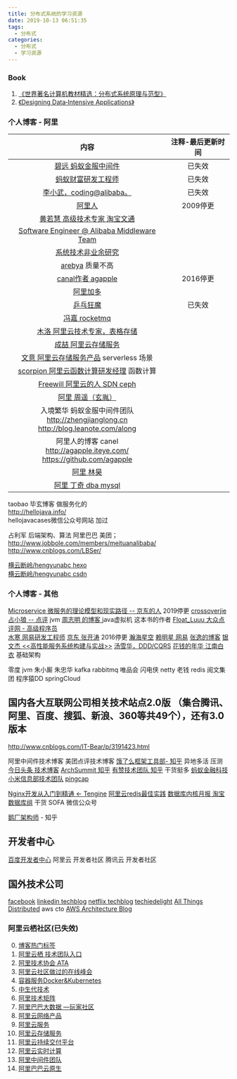 ```yaml
---
title: 分布式系统的学习资源
date: 2019-10-13 06:51:35
tags:
  - 分布式
categories: 
  - 分布式
  - 学习资源
---
```

<p></p>
<!-- more -->

### Book
1. [《世界著名计算机教材精选：分布式系统原理与范型》](https://item.jd.com/10079452.html)
2. [《Designing Data‑Intensive Applications》](http://www.antonfagerberg.com/files/intensive.pdf)


### 个人博客 - 阿里 

内容 | 注释-最后更新时间
:-:  |  :-:
[碧远 蚂蚁金服中间件](http://leaver.me/)  | 已失效
[蚂蚁财富研发工程师](http://monkeyhorse.cn/)  | 已失效
[李小武，coding@alibaba。](http://blog.lichengwu.cn/) |  已失效
[阿里人](http://www.blogjava.net/BlueDavy/)  | 2009停更
[黄若慧 高级技术专家 淘宝文通](http://blog.zephyrleaves.net/) | 
[Software Engineer @ Alibaba Middleware Team](https://www.sczyh30.com/) |   
[系统技术非业余研究](http://blog.yufeng.info/)   |
[arebya](http://arebya.com/) 质量不高 |
[canal作者 agapple](https://agapple.iteye.com/) |  2016停更
[阿里加多](https://www.jianshu.com/u/b230a86fb7ad) |
[乒乓狂魔](https://yq.aliyun.com/users/6bmpl5rdwpqu4) |  已失效
[冯嘉 rocketmq](https://yq.aliyun.com/users/ejn34jbxf5evs) |
[木洛 阿里云技术专家，表格存储](https://yq.aliyun.com/users/jwbhxydfk6qyi/article) |
[成喆 阿里云存储服务](https://yq.aliyun.com/users/u3vivzisyg2pc/) |
[文意 阿里云存储服务产品](https://yq.aliyun.com/users/zh5kxxfngqw2m)  serverless 场景 |
[scorpion 阿里云函数计算研发经理](https://yq.aliyun.com/users/fbt6ovijrs2zi) 函数计算 |
[Freewill 阿里云的人 SDN ceph](https://www.cnblogs.com/bodhitree/default.html) |
[阿里  周遥（玄胤）](http://www.seflerzhou.net) |
入境繁华  蚂蚁金服中间件团队 <br> http://zhengjianglong.cn <br> http://blog.leanote.com/along |  
阿里人的博客 canel <br> http://agapple.iteye.com/ <br>  https://github.com/agapple   | 
[阿里 林昊](http://bluedavy.me/)     |
[阿里 丁奇 dba mysql](https://dinglin.iteye.com/) |   


taobao   毕玄博客   做服务化的  
http://hellojava.info/  
hellojavacases微信公众号网站  加过  

占利军   后端架构、算法  阿里巴巴 美团；   
http://www.jobbole.com/members/meituanalibaba/  
http://www.cnblogs.com/LBSer/  

[横云断岭/hengyunabc hexo](http://hengyunabc.github.io/)  
[横云断岭/hengyunabc csdn](https://blog.csdn.net/hengyunabc)

### 个人博客 - 其他
[Microservice 微服务的理论模型和现实路径 -- 京东的人](http://blog.csdn.net/mindfloating/article/details/51221780)  2019停更
[crossoverjie](https://crossoverjie.top/)
[占小狼 -- 点评](http://www.jianshu.com/u/90ab66c248e6) jvm
[周志明 的博客 ](http://icyfenix.iteye.com/)  java虚拟机  这本书的作者
[Float_Luuu  大众点评网 - 高级程序员](http://my.oschina.net/andylucc/home)  
[水寒  网易研发工程师](https://www.cnblogs.com/java-zhao/)
[京东 张开涛](https://jinnianshilongnian.iteye.com/)  2016停更
[瀚海星空](http://abloz.com/)
[赖明星  网易](http://mingxinglai.com/)
[张逸的博客](https://www.cnblogs.com/wayfarer/default.html)
[银文杰 <<高性能服务系统构建与实战>>](https://blog.csdn.net/yinwenjie/article/list/1?)
[汤雪华，DDD/CQRS](http://www.cnblogs.com/netfocus/)
[花钱的年华 江南白衣]()  基础架构


零度 jvm
朱小厮 朱忠华 kafka rabbitmq 唯品会
闪电侠 netty 
老钱 redis 阅文集团
程序猿DD springCloud

## 国内各大互联网公司相关技术站点2.0版 （集合腾讯、阿里、百度、搜狐、新浪、360等共49个），还有3.0版本
http://www.cnblogs.com/IT-Bear/p/3191423.html

阿里中间件技术博客
美团点评技术博客
[饿了么框架工具部- 知乎](https://zhuanlan.zhihu.com/p/28585781)  异地多活 压测
[今日头条 技术博客](https://techblog.toutiao.com/2017/05/02/dao/)
[ArchSummit 知乎](https://www.zhihu.com/org/archsummit/activities)
[有赞技术团队 知乎](https://www.zhihu.com/org/you-zan-ji-zhu-tuan-dui/activities) 干货挺多
[蚂蚁金融科技](https://tech.antfin.com/)
[小米信息部技术团队](https://xiaomi-info.github.io/)
[pingcap](https://pingcap.com/blog-cn/)

[Nginx开发从入门到精通 <- Tengine](http://tengine.taobao.org/book/index.html)
[阿里云redis最佳实践](https://help.aliyun.com/document_detail/67252.html) 
[数据库内核月报 淘宝数据库组](http://mysql.taobao.org/monthly/)   干货
SOFA 微信公众号

[鹅厂架构师](https://www.zhihu.com/org/e-han-jia-gou-shi) - 知乎

## 开发者中心
[百度开发者中心](https://developer.baidu.com/) 
阿里云 开发者社区
腾讯云 开发者社区

## 国外技术公司
[facebook](https://code.fb.com/) 
[linkedin techblog](https://engineering.linkedin.com/blog) 
[netflix techblog](https://medium.com/netflix-techblog) 
[techiedelight](https://www.techiedelight.com/) 
[All Things Distributed](https://www.allthingsdistributed.com/)  aws cto
[AWS Architecture Blog](https://amazonaws-china.com/cn/blogs/architecture/)


### 阿里云栖社区(已失效) 
0. [博客热门标签](https://yq.aliyun.com/tags/)
0. [阿里云栖  技术团队入口](https://yq.aliyun.com/teams)  
1. [阿里技术协会 ATA](https://yq.aliyun.com/tags/tagid_523/)
2. [阿里云社区做过的在线峰会](https://yq.aliyun.com/topic?spm=a2c4e.11154022.headermainnav.11.7037aMQGaMQGE8#guid-721571)
3. [容器服务Docker&Kubernetes](https://yq.aliyun.com/teams/11/type_blog-cid_450-page_1)
4. [中生代技术](https://yq.aliyun.com/users/1080464764156883?spm=a2c4e.11153940.blogrightarea54004.2.22c86a7d3BdzIB)
5. [阿里技术矩阵](https://yq.aliyun.com/teams/16)
6. [阿里巴巴大数据 —玩家社区](https://yq.aliyun.com/teams/6)
7. [阿里云网络产品](https://yq.aliyun.com/teams/28)  
8. [阿里云服务](https://yq.aliyun.com/teams/56/type_blog)
9. [阿里云存储服务](https://yq.aliyun.com/teams/4)
10. [阿里云持续交付平台](https://yq.aliyun.com/teams/20)
11. [阿里云实时计算](https://yq.aliyun.com/teams/67)
12. [阿里中间件团队](https://yq.aliyun.com/teams/22)  
13. [阿里巴巴云原生](https://yq.aliyun.com/teams/252)  









